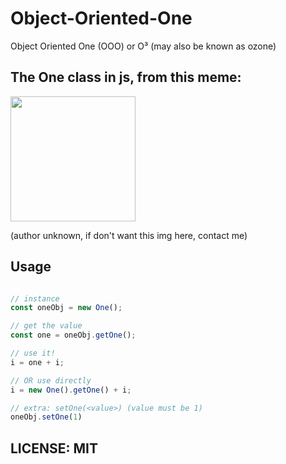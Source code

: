 # Object-Oriented-One
Object Oriented One (OOO) or O³ (may also be known as ozone)

## The One class in js, from this meme:

<img width="200px" src="https://github.com/Matsukii/Object-Oriented-One/blob/main/127146247_832548387526919_7437819735917427282_n.jpg">

(author unknown, if don't want this img here, contact me)


## Usage

```js

// instance
const oneObj = new One();

// get the value
const one = oneObj.getOne();

// use it!
i = one + i;

// OR use directly
i = new One().getOne() + i;

// extra: setOne(<value>) (value must be 1)
oneObj.setOne(1)

```


## LICENSE: MIT
